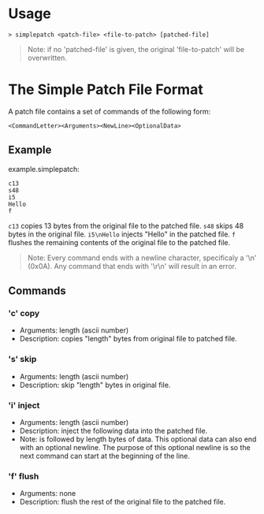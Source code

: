 Usage
================================================================================
```
> simplepatch <patch-file> <file-to-patch> [patched-file]
```
> Note: if no 'patched-file' is given, the original 'file-to-patch' will be
        overwritten.

The Simple Patch File Format
================================================================================
A patch file contains a set of commands of the following form:
```
<CommandLetter><Arguments><NewLine><OptionalData>
```

Example
--------------------------------------------------------------------------------
example.simplepatch:
```
c13
s48
i5
Hello
f
```

`c13` copies 13 bytes from the original file to the patched file.
`s48` skips 48 bytes in the original file.
`i5\nHello` injects "Hello" in the patched file.
`f` flushes the remaining contents of the original file to the patched file.

> Note: Every command ends with a newline character, specificaly a '\n' (0x0A).
        Any command that ends with '\r\n' will result in an error.

Commands
--------------------------------------------------------------------------------
### 'c' copy
- Arguments: length (ascii number)
- Description: copies "length" bytes from original file to patched file.

### 's' skip
- Arguments: length (ascii number)
- Description: skip "length" bytes in original file.

### 'i' inject
- Arguments: length (ascii number)
- Description: inject the following data into the patched file.
- Note: is followed by length bytes of data.  This optional data
      can also end with an optional newline. The purpose of this optional
      newline is so the next command can start at the beginning of the line.

### 'f' flush
- Arguments: none
- Description: flush the rest of the original file to the patched file.
